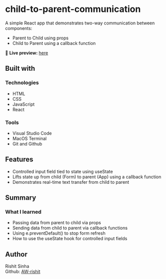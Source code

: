 # child-to-parent-communication
A simple React app that demonstrates two-way communication between components:
* Parent to Child using props
* Child to Parent using a callback function

🔗 **Live preview:** [here](https://child-to-parent-communication.vercel.app/)

## Built with

### Technologies

* HTML
* CSS
* JavaScript
* React

### Tools 

* Visual Studio Code
* MacOS Terminal
* Git and Github

## Features

* Controlled input field tied to state using useState
* Lifts state up from child (Form) to parent (App) using a callback function
* Demonstrates real-time text transfer from child to parent

## Summary

### What I learned

* Passing data from parent to child via props
* Sending data from child to parent via callback functions
* Using e.preventDefault() to stop form refresh
* How to use the useState hook for controlled input fields

## Author

Rishit Sinha  
Github: [AW-rishit](https://github.com/AW-rishit)

